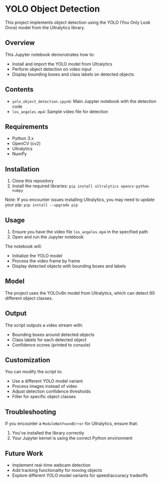 # YOLO Object Detection

This project implements object detection using the YOLO (You Only Look Once) model from the Ultralytics library.

## Overview

This Jupyter notebook demonstrates how to:
- Install and import the YOLO model from Ultralytics
- Perform object detection on video input
- Display bounding boxes and class labels on detected objects

## Contents

- `yolo_object_detection.ipynb`: Main Jupyter notebook with the detection code
- `los_angeles.mp4`: Sample video file for detection 

## Requirements

- Python 3.x
- OpenCV (cv2)
- Ultralytics
- NumPy

## Installation

1. Clone this repository
2. Install the required libraries:
`pip install ultralytics opencv-python numpy`

Note: If you encounter issues installing Ultralytics, you may need to update your pip:
`pip install --upgrade pip`

## Usage

1. Ensure you have the video file `los_angeles.mp4` in the specified path
2. Open and run the Jupyter notebook

The notebook will:
- Initialize the YOLO model
- Process the video frame by frame
- Display detected objects with bounding boxes and labels

## Model

The project uses the YOLOv8n model from Ultralytics, which can detect 80 different object classes.

## Output

The script outputs a video stream with:
- Bounding boxes around detected objects
- Class labels for each detected object
- Confidence scores (printed to console)

## Customization

You can modify the script to:
- Use a different YOLO model variant
- Process images instead of video
- Adjust detection confidence thresholds
- Filter for specific object classes

## Troubleshooting

If you encounter a `ModuleNotFoundError` for Ultralytics, ensure that:
1. You've installed the library correctly
2. Your Jupyter kernel is using the correct Python environment

## Future Work

- Implement real-time webcam detection
- Add tracking functionality for moving objects
- Explore different YOLO model variants for speed/accuracy tradeoffs
